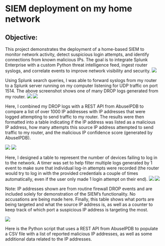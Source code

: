 # SIEM deployment on my home network

## Objective:
This project demonstrates the deployment of a home-based SIEM to monitor network activity, detect suspicious login attempts, and identify connections from known malicious IPs. The goal is to integrate Splunk Enterprise with a custom Python threat intelligence feed, ingest router syslogs, and correlate events to improve network visibility and security.
![](https://github.com/cade-rob99/images/blob/main/image12.png)

Using Splunk search queries, I was able to forward syslogs from my router to a Splunk server running on my computer listening for UDP traffic on port 1514. The above screenshot shows one of many DROP logs generated from my router.
![](https://github.com/cade-rob99/images/blob/main/image13.png)
![](https://github.com/cade-rob99/images/blob/main/image14.png)

Here, I combined my DROP logs with a REST API from AbuseIPDB to compare a list of over 1000 IP addresses with IP addresses that were logged attempting to send traffic to my router. The results were then formatted into a table indicating if the IP address was listed as a malicious IP address, how many attempts this source IP address attempted to send traffic to my router, and the malicious IP confidence score (generated by AbuseIPDB).

![](https://github.com/cade-rob99/images/blob/main/image15.png)
![](https://github.com/cade-rob99/images/blob/main/image16.png)

Here, I designed a table to represent the number of devices failing to log in to the network. A timer was set to help filter multiple logs generated by 1 event to make sure that individual log-in attempts were recorded (the router would try to log in with the provided credentials a couple of times automatically, even if the user only made 1 login attempt on their end). 
![](https://github.com/cade-rob99/images/blob/main/image17.png)
![](https://github.com/cade-rob99/images/blob/main/image18.png)

Note: IP addresses shown are from routine firewall DROP events and are included solely for demonstration of the SIEM’s functionality. No accusations are being made here.
Finally, this table shows what ports are being targeted and what the source IP address is, as well as a counter to keep track of which port a suspicious IP address is targeting the most.

![](https://github.com/cade-rob99/images/blob/main/image19.png)

Here is the Python script that uses a REST API from AbuseIPDB to populate a CSV file with a list of reported malicious IP addresses, as well as some additional data related to the IP addresses.
